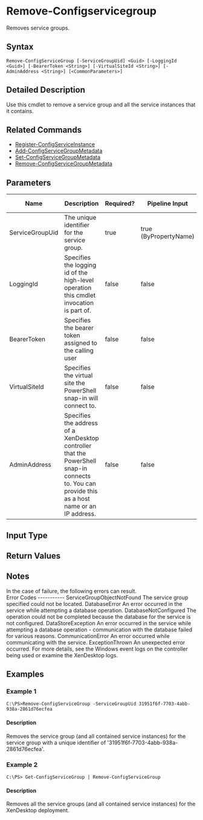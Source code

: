 ﻿
# Remove-Configservicegroup
Removes service groups.
## Syntax
```
Remove-ConfigServiceGroup [-ServiceGroupUid] <Guid> [-LoggingId <Guid>] [-BearerToken <String>] [-VirtualSiteId <String>] [-AdminAddress <String>] [<CommonParameters>]
```
## Detailed Description
Use this cmdlet to remove a service group and all the service instances that it contains.


## Related Commands

* [Register-ConfigServiceInstance](./Register-ConfigServiceInstance/)
* [Add-ConfigServiceGroupMetadata](./Add-ConfigServiceGroupMetadata/)
* [Set-ConfigServiceGroupMetadata](./Set-ConfigServiceGroupMetadata/)
* [Remove-ConfigServiceGroupMetadata](./Remove-ConfigServiceGroupMetadata/)
## Parameters
| Name   | Description | Required? | Pipeline Input | Default Value |
| --- | --- | --- | --- | --- |
| ServiceGroupUid | The unique identifier for the service group. | true | true (ByPropertyName) |  |
| LoggingId | Specifies the logging id of the high-level operation this cmdlet invocation is part of. | false | false |  |
| BearerToken | Specifies the bearer token assigned to the calling user | false | false |  |
| VirtualSiteId | Specifies the virtual site the PowerShell snap-in will connect to. | false | false |  |
| AdminAddress | Specifies the address of a XenDesktop controller that the PowerShell snap-in connects to.  You can provide this as a host name or an IP address. | false | false | LocalHost. Once a value is provided by any cmdlet, this value becomes the default. |

## Input Type

### 

## Return Values

### 

## Notes
In the case of failure, the following errors can result.<br>    Error Codes ----------- ServiceGroupObjectNotFound The service group specified could not be located. DatabaseError An error occurred in the service while attempting a database operation. DatabaseNotConfigured The operation could not be completed because the database for the service is not configured. DataStoreException An error occurred in the service while attempting a database operation - communication with the database failed for various reasons. CommunicationError An error occurred while communicating with the service. ExceptionThrown An unexpected error occurred.  For more details, see the Windows event logs on the controller being used or examine the XenDesktop logs.
## Examples

### Example 1
```
C:\PS>Remove-ConfigServiceGroup -ServiceGroupUid 31951f6f-7703-4abb-938a-2861d76ecfea
```
#### Description
Removes the service group (and all contained service instances) for the service group with a unique identifier of '31951f6f-7703-4abb-938a-2861d76ecfea'.
### Example 2
```
C:\PS> Get-ConfigServiceGroup | Remove-ConfigServiceGroup
```
#### Description
Removes all the service groups (and all contained service instances) for the XenDesktop deployment.
